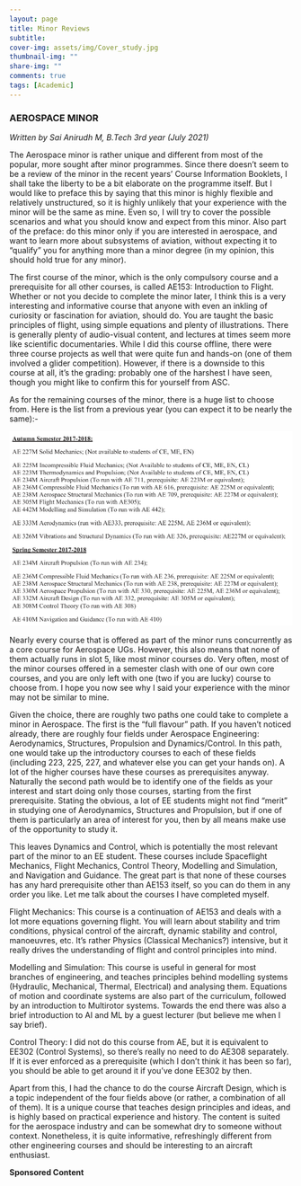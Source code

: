```yaml
---
layout: page
title: Minor Reviews
subtitle: 
cover-img: assets/img/Cover_study.jpg
thumbnail-img: ""
share-img: ""
comments: true
tags: [Academic]
---
```


### AEROSPACE MINOR

_Written by Sai Anirudh M, B.Tech 3rd year (July 2021)_

The Aerospace minor is rather unique and different from most of the popular, more sought after minor programmes. Since there doesn’t seem to be a review of the minor in the recent years’ Course Information Booklets, I shall take the liberty to be a bit elaborate on the programme itself. But I would like to preface this by saying that this minor is highly flexible and relatively unstructured, so it is highly unlikely that your experience with the minor will be the same as mine. Even so, I will try to cover the possible scenarios and what you should know and expect from this minor. Also part of the preface: do this minor only if you are interested in aerospace, and want to learn more about subsystems of aviation, without expecting it to “qualify” you for anything more than a minor degree (in my opinion, this should hold true for any minor). 

The first course of the minor, which is the only compulsory course and a prerequisite for all other courses, is called AE153: Introduction to Flight. Whether or not you decide to complete the minor later, I think this is a very interesting and informative course that anyone with even an inkling of curiosity or fascination for aviation, should do. You are taught the basic principles of flight, using simple equations and plenty of illustrations. There is generally plenty of audio-visual content, and lectures at times seem more like scientific documentaries. While I did this course offline, there were three course projects as well that were quite fun and hands-on (one of them involved a glider competition). However, if there is a downside to this course at all, it’s the grading: probably one of the harshest I have seen, though you might like to confirm this for yourself from ASC. 

As for the remaining courses of the minor, there is a huge list to choose from. Here is the list from a previous year (you can expect it to be nearly the same):-

![Courses](Aerospace.png)

Nearly every course that is offered as part of the minor runs concurrently as a core course for Aerospace UGs. However, this also means that none of them actually runs in slot 5, like most minor courses do. Very often, most of the minor courses offered in a semester clash with one of our own core courses, and you are only left with one (two if you are lucky) course to choose from. I hope you now see why I said your experience with the minor may not be similar to mine. 

Given the choice, there are roughly two paths one could take to complete a minor in Aerospace. The first is the “full flavour” path. If you haven’t noticed already, there are roughly four fields under Aerospace Engineering: Aerodynamics, Structures, Propulsion and Dynamics/Control. In this path, one would take up the introductory courses to each of these fields (including 223, 225, 227, and whatever else you can get your hands on). A lot of the higher courses have these courses as prerequisites anyway. Naturally the second path would be to identify one of the fields as your interest and start doing only those courses, starting from the first prerequisite. Stating the obvious, a lot of EE students might not find “merit” in studying one of Aerodynamics, Structures and Propulsion, but if one of them is particularly an area of interest for you, then by all means make use of the opportunity to study it. 

This leaves Dynamics and Control, which is potentially the most relevant part of the minor to an EE student. These courses include Spaceflight Mechanics, Flight Mechanics, Control Theory, Modelling and Simulation, and Navigation and Guidance. The great part is that none of these courses has any hard prerequisite other than AE153 itself, so you can do them in any order you like. Let me talk about the courses I have completed myself. 

Flight Mechanics: This course is a continuation of AE153 and deals with a lot more equations governing flight. You will learn about stability and trim conditions, physical control of the aircraft, dynamic stability and control, manoeuvres, etc. It’s rather Physics (Classical Mechanics?) intensive, but it really drives the understanding of flight and control principles into mind. 

Modelling and Simulation: This course is useful in general for most branches of engineering, and teaches principles behind modelling systems (Hydraulic, Mechanical, Thermal, Electrical) and analysing them. Equations of motion and coordinate systems are also part of the curriculum, followed by an introduction to Multirotor systems. Towards the end there was also a brief introduction to AI and ML by a guest lecturer (but believe me when I say brief). 

Control Theory: I did not do this course from AE, but it is equivalent to EE302 (Control Systems), so there’s really no need to do AE308 separately. If it is ever enforced as a prerequisite (which I don’t think it has been so far), you should be able to get around it if you’ve done EE302 by then. 

Apart from this, I had the chance to do the course Aircraft Design, which is a topic independent of the four fields above (or rather, a combination of all of them). It is a unique course that teaches design principles and ideas, and is highly based on practical experience and history. The content is suited for the aerospace industry and can be somewhat dry to someone without context. Nonetheless, it is quite informative, refreshingly different from other engineering courses and should be interesting to an aircraft enthusiast.

**Sponsored Content**
